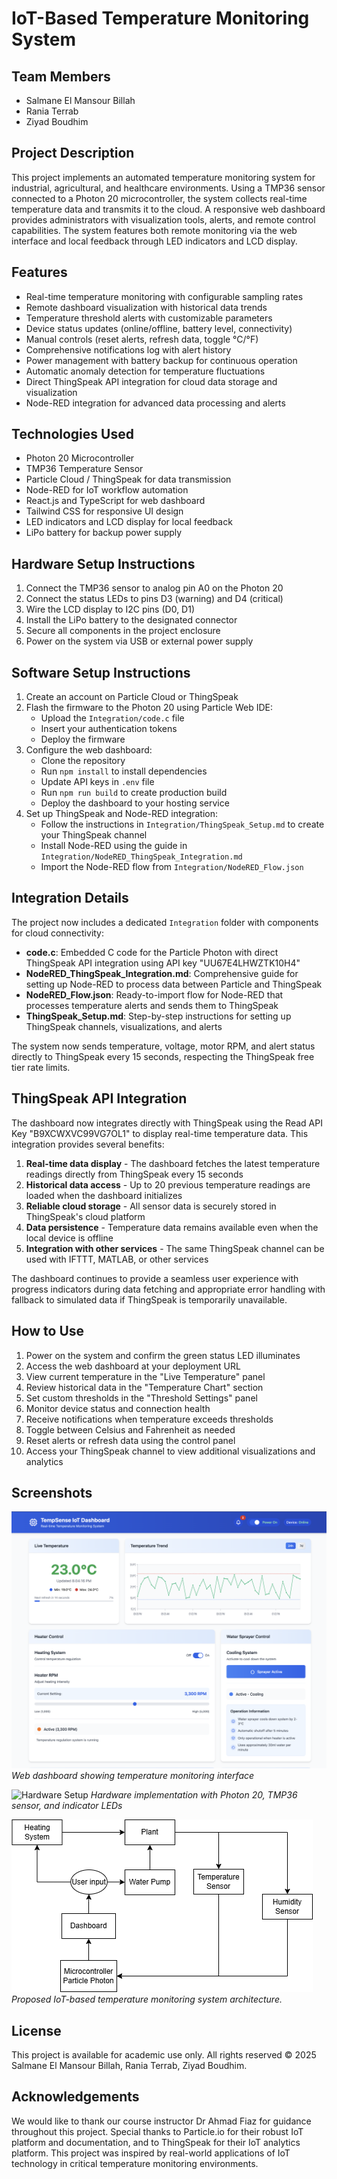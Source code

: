 # IoT-Based Temperature Monitoring System

## Team Members
- Salmane El Mansour Billah
- Rania Terrab
- Ziyad Boudhim

## Project Description
This project implements an automated temperature monitoring system for industrial, agricultural, and healthcare environments. Using a TMP36 sensor connected to a Photon 20 microcontroller, the system collects real-time temperature data and transmits it to the cloud. A responsive web dashboard provides administrators with visualization tools, alerts, and remote control capabilities. The system features both remote monitoring via the web interface and local feedback through LED indicators and LCD display.

## Features
- Real-time temperature monitoring with configurable sampling rates
- Remote dashboard visualization with historical data trends
- Temperature threshold alerts with customizable parameters
- Device status updates (online/offline, battery level, connectivity)
- Manual controls (reset alerts, refresh data, toggle °C/°F)
- Comprehensive notifications log with alert history
- Power management with battery backup for continuous operation
- Automatic anomaly detection for temperature fluctuations
- Direct ThingSpeak API integration for cloud data storage and visualization
- Node-RED integration for advanced data processing and alerts

## Technologies Used
- Photon 20 Microcontroller
- TMP36 Temperature Sensor
- Particle Cloud / ThingSpeak for data transmission
- Node-RED for IoT workflow automation
- React.js and TypeScript for web dashboard
- Tailwind CSS for responsive UI design
- LED indicators and LCD display for local feedback
- LiPo battery for backup power supply

## Hardware Setup Instructions
1. Connect the TMP36 sensor to analog pin A0 on the Photon 20
2. Connect the status LEDs to pins D3 (warning) and D4 (critical)
3. Wire the LCD display to I2C pins (D0, D1)
4. Install the LiPo battery to the designated connector
5. Secure all components in the project enclosure
6. Power on the system via USB or external power supply

## Software Setup Instructions
1. Create an account on Particle Cloud or ThingSpeak
2. Flash the firmware to the Photon 20 using Particle Web IDE:
   - Upload the `Integration/code.c` file
   - Insert your authentication tokens
   - Deploy the firmware
3. Configure the web dashboard:
   - Clone the repository
   - Run `npm install` to install dependencies
   - Update API keys in `.env` file
   - Run `npm run build` to create production build
   - Deploy the dashboard to your hosting service
4. Set up ThingSpeak and Node-RED integration:
   - Follow the instructions in `Integration/ThingSpeak_Setup.md` to create your ThingSpeak channel
   - Install Node-RED using the guide in `Integration/NodeRED_ThingSpeak_Integration.md`
   - Import the Node-RED flow from `Integration/NodeRED_Flow.json`

## Integration Details
The project now includes a dedicated `Integration` folder with components for cloud connectivity:

- **code.c**: Embedded C code for the Particle Photon with direct ThingSpeak API integration using API key "UU67E4LHWZTK10H4"
- **NodeRED_ThingSpeak_Integration.md**: Comprehensive guide for setting up Node-RED to process data between Particle and ThingSpeak
- **NodeRED_Flow.json**: Ready-to-import flow for Node-RED that processes temperature alerts and sends them to ThingSpeak
- **ThingSpeak_Setup.md**: Step-by-step instructions for setting up ThingSpeak channels, visualizations, and alerts

The system now sends temperature, voltage, motor RPM, and alert status directly to ThingSpeak every 15 seconds, respecting the ThingSpeak free tier rate limits.

## ThingSpeak API Integration

The dashboard now integrates directly with ThingSpeak using the Read API Key "B9XCWXVC99VG7OL1" to display real-time temperature data. This integration provides several benefits:

1. **Real-time data display** - The dashboard fetches the latest temperature readings directly from ThingSpeak every 15 seconds
2. **Historical data access** - Up to 20 previous temperature readings are loaded when the dashboard initializes
3. **Reliable cloud storage** - All sensor data is securely stored in ThingSpeak's cloud platform
4. **Data persistence** - Temperature data remains available even when the local device is offline
5. **Integration with other services** - The same ThingSpeak channel can be used with IFTTT, MATLAB, or other services

The dashboard continues to provide a seamless user experience with progress indicators during data fetching and appropriate error handling with fallback to simulated data if ThingSpeak is temporarily unavailable.

## How to Use
1. Power on the system and confirm the green status LED illuminates
2. Access the web dashboard at your deployment URL
3. View current temperature in the "Live Temperature" panel
4. Review historical data in the "Temperature Chart" section
5. Set custom thresholds in the "Threshold Settings" panel
6. Monitor device status and connection health
7. Receive notifications when temperature exceeds thresholds
8. Toggle between Celsius and Fahrenheit as needed
9. Reset alerts or refresh data using the control panel
10. Access your ThingSpeak channel to view additional visualizations and analytics

## Screenshots
![Dashboard Overview](dashboard.png)
*Web dashboard showing temperature monitoring interface*

![Hardware Setup](hardware.png)
*Hardware implementation with Photon 20, TMP36 sensor, and indicator LEDs*

![System Architecture](system.png)
*Proposed IoT-based temperature monitoring system architecture.*

## License
This project is available for academic use only. All rights reserved © 2025 Salmane El Mansour Billah, Rania Terrab, Ziyad Boudhim.

## Acknowledgements
We would like to thank our course instructor Dr Ahmad Fiaz for guidance throughout this project. Special thanks to Particle.io for their robust IoT platform and documentation, and to ThingSpeak for their IoT analytics platform. This project was inspired by real-world applications of IoT technology in critical temperature monitoring environments.